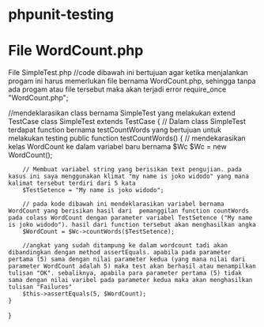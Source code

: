# phpunit-testing
<h1> File WordCount.php </h1>
<?php
class WordCount
{
    // ini merupakan progam untuk melakukan function bernama countWords yang akan berfungsi untuk melakukan perhitungan kata dalam parameter yagn dimasukan
    public function countWords($setence)
    {
        //progam ini akan mengembalikan nilai hitungan yang mana kalimat akan diambil dari parameter yang dimasukan, kemudian antar kata dalam kalimat tersebut akan dipisahkan dengan " " (spasi) agar tidak tergabung menjadi satu kata
        return count(explode(" ", $setence));
    }
}

<h1> File SimpleTest.php </h1>
<?php
// code ini berfungsi untuk melakukan pemanggilan testcase
use PHPUnit\Framework\TestCase;

//code dibawah ini bertujuan agar ketika menjalankan progam ini harus memerlukan file bernama WordCount.php, sehingga tanpa ada progam atau file tersebut maka akan terjadi error
require_once "WordCount.php";

//mendeklarasikan class bernama SimpleTest yang melakukan extend TestCase
class SimpleTest extends TestCase
{
    // Dalam class SimpleTest terdapat function bernama testCountWords yang bertujuan untuk melakukan testing
    public function testCountWords()
    {
        // mendekarasikan kelas WordCount ke dalam variabel baru bernama $Wc
        $Wc = new WordCount();

        // Membuat variabel string yang berisikan text pengujian. pada kasus ini saya menggunakan klimat "my name is joko widodo" yang mana kalimat tersebut terdiri dari 5 kata
        $TestSetence = "My name is joko widodo";

        // pada kode dibawah ini mendeklarasikan variabel bernama WordCount yang berisikan hasil dari  pemanggilan function countWords pada colass WordCount dengan parameter variabel TestSetence ("My name is joko widodo"). hasil dari function tersebut akan menghasilkan angka
        $WordCount = $Wc->countWords($TestSetence);

        //angkat yang sudah ditampung ke dalam wordcount tadi akan dibandingkan dengan method assertEquals. apabila pada parameter pertama (5) sama dengan nilai parameter kedua (yang mana nilai dari parameter WordCount adalah 5) maka test akan berhasil atau menampilkan tulisan "OK". sebaliknya, apabila para parameter pertama (5) tidak sama dengan nilai varibel pada parameter kedua maka akan menghasilkan tulisan "Failures"
        $this->assertEquals(5, $WordCount);
    }
}

